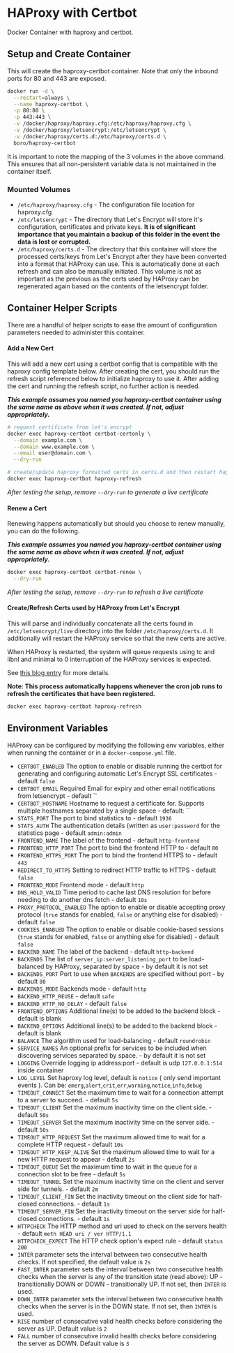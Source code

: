 # HAProxy with Certbot

Docker Container with haproxy and certbot.

## Setup and Create Container

This will create the haproxy-certbot container. Note that only the inbound ports
for 80 and 443 are exposed.

```bash
docker run -d \
  --restart=always \
  --name haproxy-certbot \
  -p 80:80 \
  -p 443:443 \
  -v /docker/haproxy/haproxy.cfg:/etc/haproxy/haproxy.cfg \
  -v /docker/haproxy/letsencrypt:/etc/letsencrypt \
  -v /docker/haproxy/certs.d:/etc/haproxy/certs.d \
  boro/haproxy-certbot
```

It is important to note the mapping of the 3 volumes in the above command. This
ensures that all non-persistent variable data is not maintained in the container
itself.

### Mounted Volumes

* `/etc/haproxy/haproxy.cfg` - The configuration file location for haproxy.cfg
* `/etc/letsencrypt` - The directory that Let's Encrypt will store it's
  configuration, certificates and private keys. **It is of significant
  importance that you maintain a backup of this folder in the event the data is
  lost or corrupted.**
* `/etc/haproxy/certs.d` - The directory that this container will
  store the processed certs/keys from Let's Encrypt after they have been
  converted into a format that HAProxy can use. This is automatically done at
  each refresh and can also be manually initiated. This volume is not as
  important as the previous as the certs used by HAProxy can be regenerated
  again based on the contents of the letsencrypt folder.

## Container Helper Scripts

There are a handful of helper scripts to ease the amount of configuration
parameters needed to administer this container.

#### Add a New Cert

This will add a new cert using a certbot config that is compatible with the
haproxy config template below. After creating the cert, you should run the
refresh script referenced below to initialize haproxy to use it. After adding
the cert and running the refresh script, no further action is needed.

***This example assumes you named you haproxy-certbot container using the same
name as above when it was created. If not, adjust appropriately.***

```bash
# request certificate from let's encrypt
docker exec haproxy-certbot certbot-certonly \
  --domain example.com \
  --domain www.example.com \
  --email user@domain.com \
  --dry-run

# create/update haproxy formatted certs in certs.d and then restart haproxy
docker exec haproxy-certbot haproxy-refresh
```

*After testing the setup, remove `--dry-run` to generate a live certificate*

#### Renew a Cert

Renewing happens automatically but should you choose to renew manually, you can
do the following.

***This example assumes you named you haproxy-certbot container using the same
name as above when it was created. If not, adjust appropriately.***

```bash
docker exec haproxy-certbot certbot-renew \
  --dry-run
```

*After testing the setup, remove `--dry-run` to refresh a live certificate*

#### Create/Refresh Certs used by HAProxy from Let's Encrypt

This will parse and individually concatenate all the certs found in
`/etc/letsencrypt/live` directory into the folder
`/etc/haproxy/certs.d`. It additionally will restart the HAProxy
service so that the new certs are active.

When HAProxy is restarted, the system will queue requests using tc and libnl and
minimal to 0 interruption of the HAProxy services is expected.

See [this blog entry](https://engineeringblog.yelp.com/2015/04/true-zero-downtime-haproxy-reloads.html) for more details.

**Note: This process automatically happens whenever the cron job runs to refresh
the certificates that have been registered.**

```bash
docker exec haproxy-certbot haproxy-refresh
```

## Environment Variables

HAProxy can be configured by modifying the following env variables,
either when running the container or in a `docker-compose.yml` file.

* `CERTBOT_ENABLED` The option to enable or disable running the certbot for generating and configuring automatic Let's Encrypt SSL certificates - default `false`
* `CERTBOT_EMAIL` Required Email for expiry and other email notifications from letsencrypt - default ``
* `CERTBOT_HOSTNAME` Hostname to request a certificate for. Supports multiple hostnames separated by a single space - default: ``
* `STATS_PORT` The port to bind statistics to - default `1936`
* `STATS_AUTH` The authentication details (written as `user:password` for the statistics page - default `admin:admin`
* `FRONTEND_NAME` The label of the frontend - default `http-frontend`
* `FRONTEND_HTTP_PORT` The port to bind the frontend HTTP to - default `80`
* `FRONTEND_HTTPS_PORT` The port to bind the frontend HTTPS to - default `443`
* `REDIRECT_TO_HTTPS` Setting to redirect HTTP traffic to HTTPS - default `false`
* `FRONTEND_MODE` Frontend mode - default `http`
* `DNS_HOLD_VALID` Time period to cache last DNS resolution for before needing to do another dns fetch - default `10s`
* `PROXY_PROTOCOL_ENABLED` The option to enable or disable accepting proxy protocol (`true` stands for enabled, `false` or anything else for disabled) - default `false`
* `COOKIES_ENABLED` The option to enable or disable cookie-based sessions (`true` stands for enabled, `false` or anything else for disabled) - default `false`
* `BACKEND_NAME` The label of the backend - default `http-backend`
* `BACKENDS` The list of `server_ip:server_listening_port` to be load-balanced by HAProxy, separated by space - by default it is not set
* `BACKENDS_PORT` Port to use when `BACKENDS` are specified without port - by default `80`
* `BACKENDS_MODE` Backends mode - default `http`
* `BACKEND_HTTP_REUSE` - default `safe`
* `BACKEND_HTTP_NO_DELAY` - default `false`
* `FRONTEND_OPTIONS` Additional line(s) to be added to the backend block - default is blank
* `BACKEND_OPTIONS` Additional line(s) to be added to the backend block - default is blank
* `BALANCE` The algorithm used for load-balancing - default `roundrobin`
* `SERVICE_NAMES` An optional prefix for services to be included when discovering services separated by space. - by default it is not set
* `LOGGING` Override logging ip address:port - default is udp `127.0.0.1:514` inside container
* `LOG_LEVEL` Set haproxy log level, default is `notice` ( only send important events ). Can be: `emerg`,`alert`,`crit`,`err`,`warning`,`notice`,`info`,`debug`
* `TIMEOUT_CONNECT` Set the maximum time to wait for a connection attempt to a server to succeed. - default `5s`
* `TIMEOUT_CLIENT` Set the maximum inactivity time on the client side. - default `50s`
* `TIMEOUT_SERVER` Set the maximum inactivity time on the server side. - default `50s`
* `TIMEOUT_HTTP_REQUEST` Set the maximum allowed time to wait for a complete HTTP request - default `10s`
* `TIMEOUT_HTTP_KEEP_ALIVE` Set the maximum allowed time to wait for a new HTTP request to appear - default `2s`
* `TIMEOUT_QUEUE` Set the maximum time to wait in the queue for a connection slot to be free - default `5s`
* `TIMEOUT_TUNNEL` Set the maximum inactivity time on the client and server side for tunnels. - default `2m`
* `TIMEOUT_CLIENT_FIN` Set the inactivity timeout on the client side for half-closed connections. - default `1s`
* `TIMEOUT_SERVER_FIN` Set the inactivity timeout on the server side for half-closed connections. - default `1s`
* `HTTPCHECK` The HTTP method and uri used to check on the servers health - default `meth HEAD uri / ver HTTP/1.1`
* `HTTPCHECK_EXPECT` The HTTP check option's expect rule - default `status 200`
* `INTER` parameter sets the interval between two consecutive health checks. If not specified, the default value is `2s`
* `FAST_INTER` parameter sets the interval between two consecutive health checks when the server is any of the transition state (read above): UP - transitionally DOWN or DOWN - transitionally UP. If not set, then `INTER` is used.
* `DOWN_INTER` parameter sets the interval between two consecutive health checks when the server is in the DOWN state. If not set, then `INTER` is used.
* `RISE` number of consecutive valid health checks before considering the server as UP. Default value is `2`
* `FALL` number of consecutive invalid health checks before considering the server as DOWN. Default value is `3`
